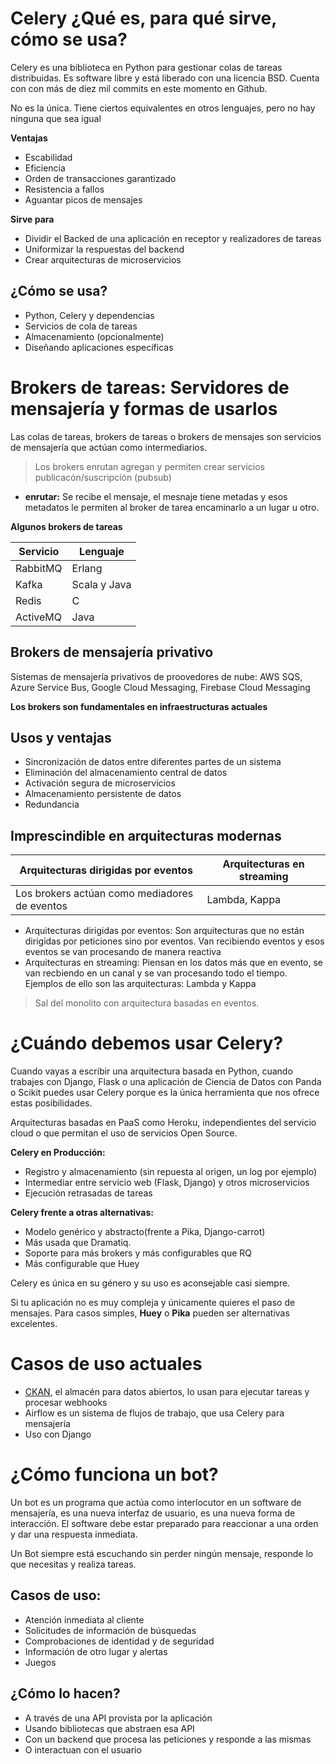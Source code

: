 # Celery ¿Qué es, para qué sirve, cómo se usa? 

Celery es una biblioteca en Python para gestionar colas de tareas distribuidas. Es software libre y está liberado con una licencia BSD.
Cuenta con con más de diez mil commits en este momento en Github.

No es la única. Tiene ciertos equivalentes en otros lenguajes, pero no hay ninguna que sea igual

**Ventajas**
- Escabilidad
- Eficiencia
- Orden de transacciones garantizado
- Resistencia a fallos
- Aguantar picos de mensajes

**Sirve para**
- Dividir el Backed de una aplicación en receptor y realizadores de tareas
- Uniformizar la respuestas del backend
- Crear arquitecturas de microservicios

## ¿Cómo se usa? 

- Python, Celery y dependencias
- Servicios de cola de tareas
- Almacenamiento (opcionalmente) 
- Diseñando aplicaciones específicas

# Brokers de tareas: Servidores de mensajería y formas de usarlos

Las colas de tareas, brokers de tareas o brokers de mensajes son servicios de mensajería que actúan como intermediarios.
> Los brokers enrutan agregan y permiten crear servicios publicacón/suscripción (pubsub)

- **enrutar:** Se recibe el mensaje, el mesnaje tiene metadas y esos metadatos le permiten al broker de tarea encaminarlo a un lugar u otro. 

**Algunos brokers de tareas**

| Servicio | Lenguaje |
| --- | --- | 
| RabbitMQ | Erlang |
| Kafka | Scala y Java |
| Redis | C |
| ActiveMQ | Java |

## Brokers de mensajería privativo 

Sistemas de mensajería privativos de proovedores de nube: AWS SQS, Azure Service Bus, Google Cloud Messaging, Firebase Cloud Messaging

**Los brokers son fundamentales en infraestructuras actuales**

## Usos y ventajas

- Sincronización de datos entre diferentes partes de un sistema
- Eliminación del almacenamiento central de datos
- Activación segura de microservicios
- Almacenamiento persistente de datos
- Redundancia

## Imprescindible en arquitecturas modernas 

| Arquitecturas dirigidas por eventos | Arquitecturas en streaming |
| --- | --- |
| Los brokers actúan como mediadores de eventos | Lambda, Kappa |

- Arquitecturas dirigidas por eventos: Son arquitecturas que no están dirigidas por peticiones sino por eventos.
Van recibiendo eventos y esos eventos se van procesando de manera reactiva
- Arquitecturas en streaming: Piensan en los datos más que en evento, se van recbiendo en un canal y se van 
procesando todo el tiempo. Ejemplos de ello son las arquitecturas: Lambda y Kappa

> Sal del monolito con arquitectura basadas en eventos.

# ¿Cuándo debemos usar Celery? 

Cuando vayas a escribir una arquitectura basada en Python, cuando trabajes con Django, Flask o una aplicación
de Ciencia de Datos con Panda o Scikit puedes usar Celery porque es la única herramienta que nos ofrece estas posibilidades.

Arquitecturas basadas en PaaS como Heroku, independientes del servicio cloud o que permitan el uso de servicios Open Source. 


**Celery en Producción:**

- Registro y almacenamiento (sin repuesta al origen, un log por ejemplo)
- Intermediar entre servicio web (Flask, Django) y otros microservicios
- Ejecución retrasadas de tareas

**Celery frente a otras alternativas:**

- Modelo genérico y abstracto(frente a Pika, Django-carrot)
- Más usada que Dramatiq.
- Soporte para más brokers y más configurables que RQ
- Más configurable que Huey

Celery es única en su género y su uso es aconsejable casi siempre.

Si tu aplicación no es muy compleja y únicamente quieres el paso de mensajes.
Para casos simples, **Huey** o **Pika** pueden ser alternativas excelentes. 

# Casos de uso actuales

- [CKAN](https://ckan.org/), el almacén para datos abiertos, lo usan para ejecutar tareas y procesar webhooks 
- Airflow es un sistema de flujos de trabajo, que usa Celery para mensajería
- Uso con Django 

# ¿Cómo funciona un bot? 

Un bot es un programa que actúa como interlocutor en un software de mensajería, es una nueva interfaz de usuario, es una nueva forma de interacción.
El software debe estar preparado para reaccionar a una orden y dar una respuesta inmediata.

Un Bot siempre está escuchando sin perder ningún mensaje, responde lo que necesitas y realiza tareas.

## **Casos de uso:**

- Atención inmediata al cliente
- Solicitudes de información de búsquedas
- Comprobaciones de identidad y de seguridad
- Información de otro lugar y alertas
- Juegos

## ¿Cómo lo hacen? 

- A través de una API provista por la aplicación 
- Usando bibliotecas que abstraen esa API
- Con un backend que procesa las peticiones y responde a las mismas
- O interactuan con el usuario

